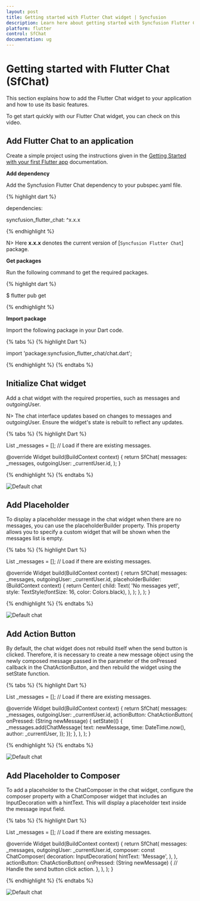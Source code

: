 ```yaml
---
layout: post
title: Getting started with Flutter Chat widget | Syncfusion
description: Learn here about getting started with Syncfusion Flutter Chat (SfChat) widget, its elements, and more.
platform: flutter
control: SfChat
documentation: ug
---
```


# Getting started with Flutter Chat (SfChat)
This section explains how to add the Flutter Chat widget to your application and how to use its basic features.

To get start quickly with our Flutter Chat widget, you can check on this video.

<!-- <style>#FlutterChatVideoTutorial{width : 90% !important; height: 300px !important }</style>
<iframe id='FlutterChatVideoTutorial' src='https://www.youtube.com/embed/f2ws1N6lvqo'></iframe> -->

## Add Flutter Chat to an application
Create a simple project using the instructions given in the [Getting Started with your first Flutter app](https://docs.flutter.dev/get-started/test-drive?tab=vscode#create-app) documentation.

**Add dependency**

Add the Syncfusion Flutter Chat dependency to your pubspec.yaml file.

{% highlight dart %}

dependencies:

syncfusion_flutter_chat: ^x.x.x

{% endhighlight %}

N> Here **x.x.x** denotes the current version of [`Syncfusion Flutter Chat`] package.

**Get packages** 

Run the following command to get the required packages.

{% highlight dart %}

$ flutter pub get

{% endhighlight %}

**Import package**

Import the following package in your Dart code.

{% tabs %}
{% highlight Dart %}

import 'package:syncfusion_flutter_chat/chat.dart';

{% endhighlight %}
{% endtabs %}

## Initialize Chat widget 

Add a chat widget with the required properties, such as messages and outgoingUser.

N> The chat interface updates based on changes to messages and outgoingUser. Ensure the widget's state is rebuilt to 
reflect any updates.

{% tabs %}
{% highlight Dart %}

List<ChatMessage> _messages = []; // Load if there are existing messages.

@override
Widget build(BuildContext context) {
  return SfChat(
    messages: _messages,
    outgoingUser: _currentUser.id,
  );
}
	
{% endhighlight %}
{% endtabs %}

![Default chat](images/getting-started/default-chat.png)

## Add Placeholder

To display a placeholder message in the chat widget when there are no messages, you can use the placeholderBuilder 
property. This property allows you to specify a custom widget that will be shown when the messages list is empty.

{% tabs %}
{% highlight Dart %}

List<ChatMessage> _messages = <ChatMessage>[]; // Load if there are existing messages.

@override
Widget build(BuildContext context) {
  return SfChat(
    messages: _messages,
    outgoingUser: _currentUser.id,
    placeholderBuilder: (BuildContext context) {
      return Center(
        child: Text(
          'No messages yet!',
          style: TextStyle(fontSize: 16, color: Colors.black),
        ),
      );
    },
  );
}

{% endhighlight %}
{% endtabs %}

![Default chat](images/getting-started/placeholder.png)

## Add Action Button

By default, the chat widget does not rebuild itself when the send button is clicked. Therefore, it is necessary to 
create a new message object using the newly composed message passed in the parameter of the onPressed callback in the 
ChatActionButton, and then rebuild the widget using the setState function.

{% tabs %}
{% highlight Dart %}

List<ChatMessage> _messages = <ChatMessage>[]; // Load if there are existing messages.

@override
Widget build(BuildContext context) {
  return SfChat(
    messages: _messages,
    outgoingUser: _currentUser.id,
    actionButton: ChatActionButton(
      onPressed: (String newMessage) {
        setState(() {
          _messages.add(ChatMessage(
            text: newMessage,
            time: DateTime.now(),
            author: _currentUser,
          ));
        });
      },
    ),
  );
}

{% endhighlight %}
{% endtabs %}

![Default chat](images/getting-started/actionbutton-chat.png)

## Add Placeholder to Composer

To add a placeholder to the ChatComposer in the chat widget, configure the composer property with a ChatComposer widget 
that includes an InputDecoration with a hintText. This will display a placeholder text inside the message input field.

{% tabs %}
{% highlight Dart %}

List<ChatMessage> _messages = <ChatMessage>[]; // Load if there are existing messages.

@override
Widget build(BuildContext context) {
  return SfChat(
    messages: _messages,
    outgoingUser: _currentUser.id,
    composer: const ChatComposer(
      decoration: InputDecoration(
        hintText: 'Message',
      ),
    ),
    actionButton: ChatActionButton(
      onPressed: (String newMessage) {
        // Handle the send button click action.
      },
    ),
  );
}

{% endhighlight %}
{% endtabs %}

![Default chat](images/getting-started/composer-placeholder.png)